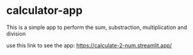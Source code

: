 # calculator-app

This is a simple app to perform the sum, substraction, multiplication and division

use this link to see the app: https://calculate-2-num.streamlit.app/
